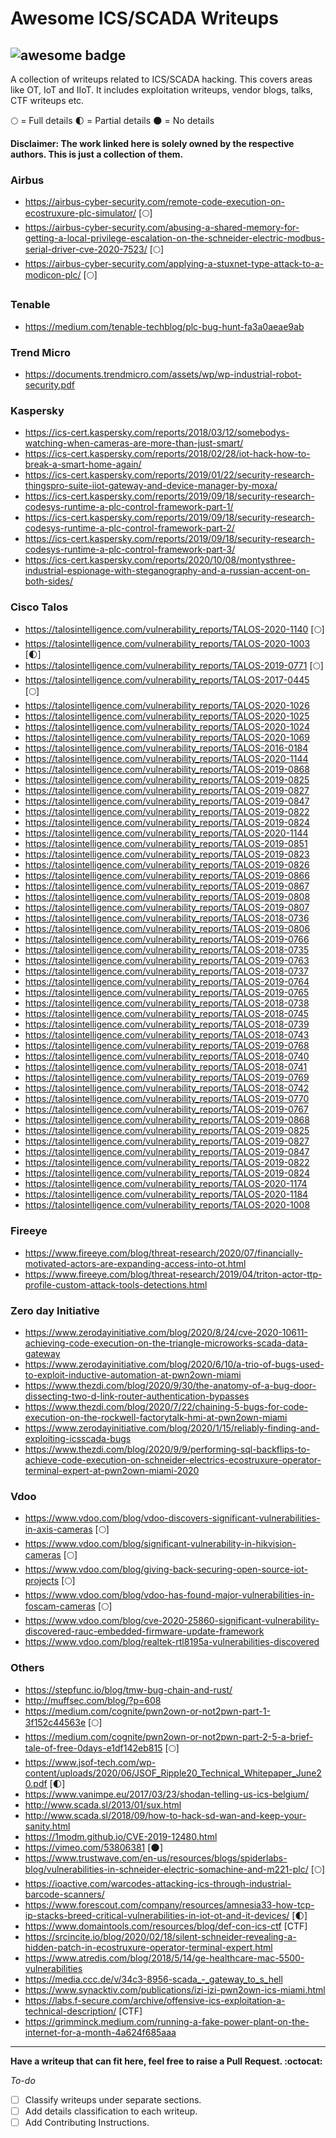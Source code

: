 # Awesome ICS/SCADA Writeups

![awesome badge](https://cdn.rawgit.com/sindresorhus/awesome/d7305f38d29fed78fa85652e3a63e154dd8e8829/media/badge.svg)
----------

A collection of writeups related to ICS/SCADA hacking. This covers areas like OT, IoT and IIoT. It includes exploitation writeups, vendor blogs, talks, CTF writeups etc.

:full_moon: = Full details 
:first_quarter_moon: = Partial details
:new_moon: = No details 

**Disclaimer: The work linked here is solely owned by the respective authors. This is just a collection of them.**

### Airbus
- https://airbus-cyber-security.com/remote-code-execution-on-ecostruxure-plc-simulator/ [:full_moon:]
- https://airbus-cyber-security.com/abusing-a-shared-memory-for-getting-a-local-privilege-escalation-on-the-schneider-electric-modbus-serial-driver-cve-2020-7523/ [:full_moon:]
- https://airbus-cyber-security.com/applying-a-stuxnet-type-attack-to-a-modicon-plc/ [:full_moon:]

### Tenable
 - https://medium.com/tenable-techblog/plc-bug-hunt-fa3a0aeae9ab


### Trend Micro
- https://documents.trendmicro.com/assets/wp/wp-industrial-robot-security.pdf


### Kaspersky
- https://ics-cert.kaspersky.com/reports/2018/03/12/somebodys-watching-when-cameras-are-more-than-just-smart/
- https://ics-cert.kaspersky.com/reports/2018/02/28/iot-hack-how-to-break-a-smart-home-again/
- https://ics-cert.kaspersky.com/reports/2019/01/22/security-research-thingspro-suite-iiot-gateway-and-device-manager-by-moxa/
- https://ics-cert.kaspersky.com/reports/2019/09/18/security-research-codesys-runtime-a-plc-control-framework-part-1/
- https://ics-cert.kaspersky.com/reports/2019/09/18/security-research-codesys-runtime-a-plc-control-framework-part-2/
- https://ics-cert.kaspersky.com/reports/2019/09/18/security-research-codesys-runtime-a-plc-control-framework-part-3/
- https://ics-cert.kaspersky.com/reports/2020/10/08/montysthree-industrial-espionage-with-steganography-and-a-russian-accent-on-both-sides/

### Cisco Talos
- https://talosintelligence.com/vulnerability_reports/TALOS-2020-1140 [:full_moon:]
- https://talosintelligence.com/vulnerability_reports/TALOS-2020-1003 [:first_quarter_moon:]
- https://talosintelligence.com/vulnerability_reports/TALOS-2019-0771 [:full_moon:]
- https://talosintelligence.com/vulnerability_reports/TALOS-2017-0445 [:full_moon:]
- https://talosintelligence.com/vulnerability_reports/TALOS-2020-1026
- https://talosintelligence.com/vulnerability_reports/TALOS-2020-1025
- https://talosintelligence.com/vulnerability_reports/TALOS-2020-1024
- https://talosintelligence.com/vulnerability_reports/TALOS-2020-1069
- https://talosintelligence.com/vulnerability_reports/TALOS-2016-0184
- https://talosintelligence.com/vulnerability_reports/TALOS-2020-1144
- https://talosintelligence.com/vulnerability_reports/TALOS-2019-0868
- https://talosintelligence.com/vulnerability_reports/TALOS-2019-0825
- https://talosintelligence.com/vulnerability_reports/TALOS-2019-0827
- https://talosintelligence.com/vulnerability_reports/TALOS-2019-0847
- https://talosintelligence.com/vulnerability_reports/TALOS-2019-0822
- https://talosintelligence.com/vulnerability_reports/TALOS-2019-0824
- https://talosintelligence.com/vulnerability_reports/TALOS-2020-1144
- https://talosintelligence.com/vulnerability_reports/TALOS-2019-0851
- https://talosintelligence.com/vulnerability_reports/TALOS-2019-0823
- https://talosintelligence.com/vulnerability_reports/TALOS-2019-0826
- https://talosintelligence.com/vulnerability_reports/TALOS-2019-0866
- https://talosintelligence.com/vulnerability_reports/TALOS-2019-0867
- https://talosintelligence.com/vulnerability_reports/TALOS-2019-0808
- https://talosintelligence.com/vulnerability_reports/TALOS-2019-0807
- https://talosintelligence.com/vulnerability_reports/TALOS-2018-0736
- https://talosintelligence.com/vulnerability_reports/TALOS-2019-0806
- https://talosintelligence.com/vulnerability_reports/TALOS-2019-0766
- https://talosintelligence.com/vulnerability_reports/TALOS-2018-0735
- https://talosintelligence.com/vulnerability_reports/TALOS-2019-0763
- https://talosintelligence.com/vulnerability_reports/TALOS-2018-0737
- https://talosintelligence.com/vulnerability_reports/TALOS-2019-0764
- https://talosintelligence.com/vulnerability_reports/TALOS-2019-0765
- https://talosintelligence.com/vulnerability_reports/TALOS-2018-0738
- https://talosintelligence.com/vulnerability_reports/TALOS-2018-0745
- https://talosintelligence.com/vulnerability_reports/TALOS-2018-0739
- https://talosintelligence.com/vulnerability_reports/TALOS-2018-0743
- https://talosintelligence.com/vulnerability_reports/TALOS-2019-0768
- https://talosintelligence.com/vulnerability_reports/TALOS-2018-0740
- https://talosintelligence.com/vulnerability_reports/TALOS-2018-0741
- https://talosintelligence.com/vulnerability_reports/TALOS-2019-0769
- https://talosintelligence.com/vulnerability_reports/TALOS-2018-0742
- https://talosintelligence.com/vulnerability_reports/TALOS-2019-0770
- https://talosintelligence.com/vulnerability_reports/TALOS-2019-0767
- https://talosintelligence.com/vulnerability_reports/TALOS-2019-0868
- https://talosintelligence.com/vulnerability_reports/TALOS-2019-0825
- https://talosintelligence.com/vulnerability_reports/TALOS-2019-0827
- https://talosintelligence.com/vulnerability_reports/TALOS-2019-0847
- https://talosintelligence.com/vulnerability_reports/TALOS-2019-0822
- https://talosintelligence.com/vulnerability_reports/TALOS-2019-0824
- https://talosintelligence.com/vulnerability_reports/TALOS-2020-1174
- https://talosintelligence.com/vulnerability_reports/TALOS-2020-1184
- https://talosintelligence.com/vulnerability_reports/TALOS-2020-1008

### Fireeye
 - https://www.fireeye.com/blog/threat-research/2020/07/financially-motivated-actors-are-expanding-access-into-ot.html
 - https://www.fireeye.com/blog/threat-research/2019/04/triton-actor-ttp-profile-custom-attack-tools-detections.html

### Zero day Initiative
 - https://www.zerodayinitiative.com/blog/2020/8/24/cve-2020-10611-achieving-code-execution-on-the-triangle-microworks-scada-data-gateway 
 - https://www.zerodayinitiative.com/blog/2020/6/10/a-trio-of-bugs-used-to-exploit-inductive-automation-at-pwn2own-miami 
 - https://www.thezdi.com/blog/2020/9/30/the-anatomy-of-a-bug-door-dissecting-two-d-link-router-authentication-bypasses 
 - https://www.thezdi.com/blog/2020/7/22/chaining-5-bugs-for-code-execution-on-the-rockwell-factorytalk-hmi-at-pwn2own-miami
 - https://www.zerodayinitiative.com/blog/2020/1/15/reliably-finding-and-exploiting-icsscada-bugs
 - https://www.thezdi.com/blog/2020/9/9/performing-sql-backflips-to-achieve-code-execution-on-schneider-electrics-ecostruxure-operator-terminal-expert-at-pwn2own-miami-2020 

### Vdoo
- https://www.vdoo.com/blog/vdoo-discovers-significant-vulnerabilities-in-axis-cameras [:full_moon:]
- https://www.vdoo.com/blog/significant-vulnerability-in-hikvision-cameras [:full_moon:]
- https://www.vdoo.com/blog/giving-back-securing-open-source-iot-projects [:full_moon:]
- https://www.vdoo.com/blog/vdoo-has-found-major-vulnerabilities-in-foscam-cameras [:full_moon:]
- https://www.vdoo.com/blog/cve-2020-25860-significant-vulnerability-discovered-rauc-embedded-firmware-update-framework
- https://www.vdoo.com/blog/realtek-rtl8195a-vulnerabilities-discovered

### Others 

- https://stepfunc.io/blog/tmw-bug-chain-and-rust/  
- http://muffsec.com/blog/?p=608 
- https://medium.com/cognite/pwn2own-or-not2pwn-part-1-3f152c44563e [:full_moon:]
- https://medium.com/cognite/pwn2own-or-not2pwn-part-2-5-a-brief-tale-of-free-0days-e1df142eb815 [:full_moon:]
- https://www.jsof-tech.com/wp-content/uploads/2020/06/JSOF_Ripple20_Technical_Whitepaper_June20.pdf [:first_quarter_moon:]
- https://www.vanimpe.eu/2017/03/23/shodan-telling-us-ics-belgium/
- http://www.scada.sl/2013/01/sux.html 
- http://www.scada.sl/2018/09/how-to-hack-sd-wan-and-keep-your-sanity.html
- https://1modm.github.io/CVE-2019-12480.html 
- https://vimeo.com/53806381 [:new_moon:]
- https://www.trustwave.com/en-us/resources/blogs/spiderlabs-blog/vulnerabilities-in-schneider-electric-somachine-and-m221-plc/ [:full_moon:]
- https://ioactive.com/warcodes-attacking-ics-through-industrial-barcode-scanners/
- https://www.forescout.com/company/resources/amnesia33-how-tcp-ip-stacks-breed-critical-vulnerabilities-in-iot-ot-and-it-devices/ [:first_quarter_moon:]
- https://www.domaintools.com/resources/blog/def-con-ics-ctf [CTF]
- https://srcincite.io/blog/2020/02/18/silent-schneider-revealing-a-hidden-patch-in-ecostruxure-operator-terminal-expert.html
- https://www.atredis.com/blog/2018/5/14/ge-healthcare-mac-5500-vulnerabilities
- https://media.ccc.de/v/34c3-8956-scada_-_gateway_to_s_hell
- https://www.synacktiv.com/publications/izi-izi-pwn2own-ics-miami.html
- https://labs.f-secure.com/archive/offensive-ics-exploitation-a-technical-description/ [CTF]
- https://grimminck.medium.com/running-a-fake-power-plant-on-the-internet-for-a-month-4a624f685aaa 
 


----------
**Have a writeup that can fit here, feel free to raise a Pull Request. :octocat:** 

*To-do*

- [ ] Classify writeups under separate sections.
- [ ] Add details classification to each writeup.
- [ ] Add Contributing Instructions.
